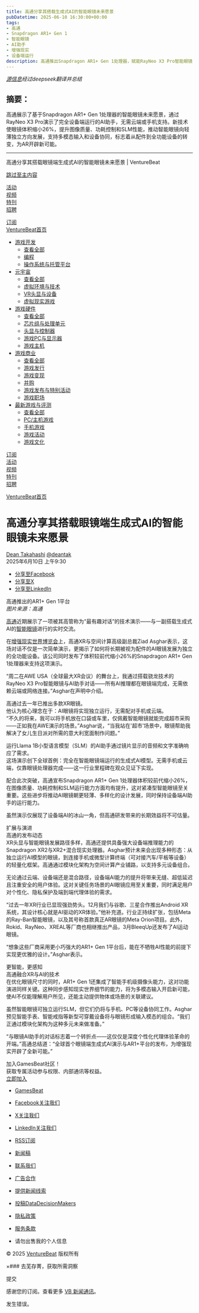 ```yaml
---
title: 高通分享其搭载生成式AI的智能眼镜未来愿景
pubDatetime: 2025-06-10 16:30:00+00:00
tags:
- 高通
- Snapdragon AR1+ Gen 1
- 智能眼镜
- AI助手
- 增强现实
- 设备端运行
description: 高通推出Snapdragon AR1+ Gen 1处理器，赋能RayNeo X3 Pro智能眼镜实现独立AI运算，更轻薄高效，推动AR设备向全功能化迈进。
---
```


*[源信息](https://venturebeat.com/games/qualcomm-shares-its-vision-for-the-future-of-smart-glasses-with-on-glass-gen-ai/)经过deepseek翻译并总结*

## 摘要：

高通展示了基于Snapdragon AR1+ Gen 1处理器的智能眼镜未来愿景，通过RayNeo X3 Pro演示了完全设备端运行的AI助手，无需云端或手机支持。新技术使眼镜体积缩小26%，提升图像质量、功耗控制和SLM性能，推动智能眼镜向轻薄独立方向发展，支持多模态输入和设备协同，标志着从配件到全功能设备的转变，为AR开辟新可能。

---

高通分享其搭载眼镜端生成式AI的智能眼镜未来愿景 | VentureBeat

[跳过至主内容](#primary)

[活动](https://venturebeat.com/events/)  
[视频](/video/)  
[特刊](/gamesbeat-special-issues/)  
[招聘](https://jobs.venturebeat.com/?source=navbar&utm_source=navbar&utm_medium=partner_referral)

[订阅](/newsletters/?utm_source=VBsite&utm_medium=desktopNav)  
[VentureBeat首页](/)

* [游戏开发](/category/game-development/)
  + [查看全部](/category/game-development/)
  + [编程](/tag/programming/)
  + [操作系统与托管平台](/tag/os-hosting-platforms/)
* [元宇宙](/category/metaverse/)
  + [查看全部](/category/metaverse/)
  + [虚拟环境与技术](/tag/virtual-environments-technologies/)
  + [VR头显与设备](/tag/vr-headsets-gadgets/)
  + [虚拟现实游戏](/tag/virtual-reality-games/)
* [游戏硬件](/category/gaming-hardware/)
  + [查看全部](/category/gaming-hardware/)
  + [芯片组与处理单元](/tag/chipsets-processing-units/)
  + [头显与控制器](/tag/headsets-controllers/)
  + [游戏PC与显示器](/tag/gaming-pcs-displays/)
  + [游戏主机](/tag/consoles/)
* [游戏商业](/category/gaming-business/)
  + [查看全部](/category/gaming-business/)
  + [游戏发行](/tag/game-publishing/)
  + [游戏变现](/tag/game-monetization/)
  + [并购](/tag/mergers-acquisitions/)
  + [游戏发布与特别活动](/tag/game-releases-special-events/)
  + [游戏职场](/tag/gaming-workplace/)
* [最新游戏与评测](/category/latest-games-reviews/)
  + [查看全部](/category/latest-games-reviews/)
  + [PC/主机游戏](/tag/console-gaming/)
  + [手机游戏](/tag/mobile-games/)
  + [游戏活动](/tag/gaming-events/)
  + [游戏文化](/tag/game-culture/)

[订阅](/newsletters/?utm_source=VBsite&utm_medium=mobileNav)  
[活动](https://venturebeat.com/events/)  
[视频](/video/)  
[特刊](/gamesbeat-special-issues/)  
[招聘](https://jobs.venturebeat.com/?source=navbar&utm_source=navbar&utm_medium=partner_referral)  

[VentureBeat首页](/)

高通分享其搭载眼镜端生成式AI的智能眼镜未来愿景
==============================================

[Dean Takahashi](https://venturebeat.com/author/dean-takahashi/ "作者：Dean Takahashi") [@deantak](https://twitter.com/deantak)  
2025年6月10日 上午9:30

* [分享至Facebook](//www.facebook.com/sharer/sharer.php?u=https%3A%2F%2Fventurebeat.com%2Fgames%2Fqualcomm-shares-its-vision-for-the-future-of-smart-glasses-with-on-glass-gen-ai%2F&t=高通分享其搭载眼镜端生成式AI的智能眼镜未来愿景)
* [分享至X](//twitter.com/intent/tweet?text=高通分享其搭载眼镜端生成式AI的智能眼镜未来愿景&url=https%3A%2F%2Fventurebeat.com%2Fgames%2Fqualcomm-shares-its-vision-for-the-future-of-smart-glasses-with-on-glass-gen-ai%2F&via=VentureBeat&related=VentureBeat,GamesBeat)
* [分享至LinkedIn](https://www.linkedin.com/cws/share?url=https%3A%2F%2Fventurebeat.com%2Fgames%2Fqualcomm-shares-its-vision-for-the-future-of-smart-glasses-with-on-glass-gen-ai%2F&token=&isFramed=true)

高通推出的AR1+ Gen 1平台  
*图片来源：高通*

[高通](https://venturebeat.com/games/qualcomm-unveils-dragonwind-brand-for-vertical-tech-solutions/)近期展示了一项被其高管称为“最有趣对话”的技术演示——与一副搭载生成式AI的[智能眼镜](https://venturebeat.com/games/meetkai-provides-ai-for-smart-glasses-with-embedded-os/)进行的实时交流。

在[增强现实世界博览会](https://venturebeat.com/games/augmented-world-expo-2025-will-draw-400-speakers-6k-attendees-and-300-global-exhibitors/)上，高通XR与空间计算高级副总裁Ziad Asghar表示，这场对话不仅是一次简单演示，更揭示了如何将长期被视为配件的AI眼镜发展为独立的全功能设备。该公司同时发布了体积较前代缩小26%的Snapdragon AR1+ Gen 1处理器来支持这项演示。

“周二在AWE USA（全球最大XR会议）的舞台上，我通过搭载骁龙技术的RayNeo X3 Pro智能眼镜与AI助手对话——所有AI推理都在眼镜端完成，无需依赖云端或网络连接。”Asghar在声明中介绍。

高通过去一年已推出多款XR眼镜。  
他认为核心理念在于：AI眼镜将实现独立运行，无需配对手机或云端。  
“不久的将来，我可以将手机放在口袋或车里，仅佩戴智能眼镜就能完成超市采购——正如我在AWE演示的场景。”Asghar说，“当我站在'超市'场景中，眼镜帮助我解决了女儿生日派对所需的意大利宽面制作问题。”

运行Llama 1B小型语言模型（SLM）的AI助手通过镜片显示的音频和文字准确响应了需求。  
这场演示创下全球首例：完全在智能眼镜端运行的生成式AI模型。无需手机或云端，仅靠眼镜处理器完成——这一行业里程碑在观众见证下实现。

配合此次突破，高通宣布Snapdragon AR1+ Gen 1处理器体积较前代缩小26%，在图像质量、功耗控制和SLM运行能力方面均有提升，这对紧凑型智能眼镜至关重要。这些进步将推动AI眼镜朝更轻薄、多样化的设计发展，同时保持设备端AI助手的运行能力。

虽然演示仅展现了设备端AI的冰山一角，但高通研发带来的长期效益将不可估量。

扩展与演进  
高通的发布动态  
XR头显与智能眼镜发展路径多样，高通还提供具备强大设备端推理能力的Snapdragon XR2与XR2+混合现实处理器。Asghar预计未来会出现多种形态：从独立运行AI模型的眼镜，到连接手机或微型计算终端（可对接汽车/平板等设备）的轻量化框架。高通通过模块化架构为空间计算产业铺路，以支持多元设备组合。

无论通过云端、设备端还是混合路径，设备端AI能力的提升将带来无缝、超低延迟且注重安全的用户体验。这对关键任务场景的AI眼镜应用至关重要，同时满足用户对个性化、隐私保护及端到端代理体验的需求。

“过去一年XR行业已显现强劲势头。12月我们与谷歌、三星合作推出Android XR系统，其设计核心就是AI驱动的XR体验。”他补充道。行业正持续扩张，包括Meta的Ray-Ban智能眼镜，以及其号称首款真正AR眼镜的Meta Orion项目。此外，Rokid、RayNeo、XREAL等厂商也相继推出产品，3月BleeqUp还发布了AI运动眼镜。

“想象这些厂商采用更小巧强大的AR1+ Gen 1平台后，能在不牺牲AI性能的前提下实现更优雅的设计。”Asghar表示。

更智能，更感知  
高通融合XR与AI的技术  
在优化眼镜尺寸的同时，AR1+ Gen 1还集成了智能手机级摄像头能力，这对功能演进同样关键。这种同步感知现实世界细节的能力，将为多模态输入开启新可能，使AI不仅能理解用户所见，还能主动提供物体或场景的关联建议。

虽然智能眼镜可独立运行SLM，但它们仍将与手机、PC等设备协同工作。Asghar预见智能手表、智能戒指等新型可穿戴设备将与眼镜形成输入模态的组合。“我们正通过模块化架构为这种多元未来做准备。”

“与眼镜AI助手的对话标志着一个转折点——这仅仅是深度个性化代理体验革命的开端。”高通总结道：“全球首个眼镜端生成式AI演示与AR1+平台的发布，为增强现实开辟了全新可能。”

加入GamesBeat社区！  
获取专属活动参与权限、内部通讯等权益。  
[立即加入](/newsletters/)

* [GamesBeat](/category/games/)  
* [Facebook关注我们](https://www.facebook.com/people/GamesBeat/100064042243092/)  
* [X关注我们](https://twitter.com/gamesbeat)  
* [LinkedIn关注我们](https://www.linkedin.com/company/gamesbeat)  
* [RSS订阅](http://feeds.feedburner.com/gamesbeat)

* [新闻稿](/tag/business-sponsored-company-news/)  
* [联系我们](/contact/)  
* [广告合作](https://media.venturebeat.com/)  
* [提供新闻线索](/contact/)  
* [投稿DataDecisionMakers](/guest-posts/)

* [隐私政策](/privacy-policy/)  
* [服务条款](/terms-of-service/)  
* 请勿出售我的个人信息

© 2025 [VentureBeat](https://venturebeat.com/) 版权所有

×### 去芜存菁，获取所需洞察

提交

感谢您的订阅。查看更多 [VB 新闻通讯](/newsletters/)。

发生错误。